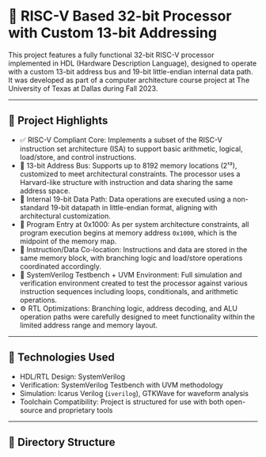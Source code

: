 # 🚀 RISC-V Based 32-bit Processor with Custom 13-bit Addressing

This project features a fully functional 32-bit RISC-V processor implemented in HDL (Hardware Description Language), designed to operate with a custom 13-bit address bus and 19-bit little-endian internal data path. It was developed as part of a computer architecture course project at The University of Texas at Dallas during Fall 2023.

---

## 📌 Project Highlights

- ✅ RISC-V Compliant Core: Implements a subset of the RISC-V instruction set architecture (ISA) to support basic arithmetic, logical, load/store, and control instructions.
- 📐 13-bit Address Bus: Supports up to 8192 memory locations (2¹³), customized to meet architectural constraints. The processor uses a Harvard-like structure with instruction and data sharing the same address space.
- 🧠 Internal 19-bit Data Path: Data operations are executed using a non-standard 19-bit datapath in little-endian format, aligning with architectural customization.
- 🏁 Program Entry at 0x1000: As per system architecture constraints, all program execution begins at memory address `0x1000`, which is the midpoint of the memory map.
- 🔄 Instruction/Data Co-location: Instructions and data are stored in the same memory block, with branching logic and load/store operations coordinated accordingly.
- 🧪 SystemVerilog Testbench + UVM Environment: Full simulation and verification environment created to test the processor against various instruction sequences including loops, conditionals, and arithmetic operations.
- ⚙️ RTL Optimizations: Branching logic, address decoding, and ALU operation paths were carefully designed to meet functionality within the limited address range and memory layout.

---

## 🧰 Technologies Used

- HDL/RTL Design: SystemVerilog
- Verification: SystemVerilog Testbench with UVM methodology
- Simulation: Icarus Verilog (`iverilog`), GTKWave for waveform analysis
- Toolchain Compatibility: Project is structured for use with both open-source and proprietary tools

---

## 📂 Directory Structure




